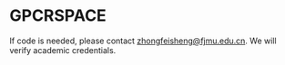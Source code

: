 # GPCRSPACE
If code is needed, please contact zhongfeisheng@fjmu.edu.cn. We will verify academic credentials.

